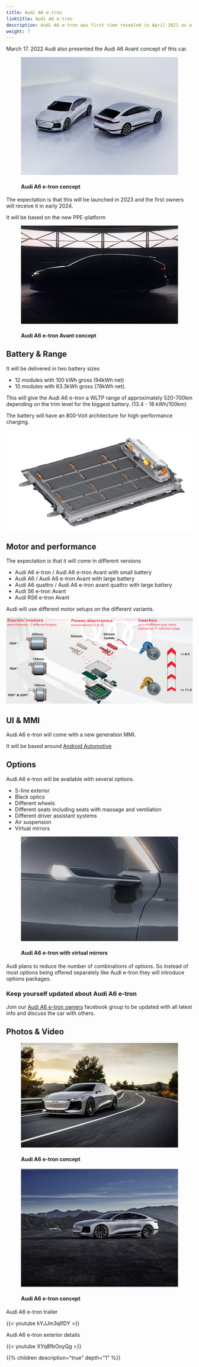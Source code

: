 ```yaml
---
title: Audi A6 e-tron
linktitle: Audi A6 e-tron
description: Audi A6 e-tron was first time revealed in April 2021 as a concept car. It is expected to have a world premiere in 2023 and will be the fifth all-electric model from Audi. With a range of up to 700km, it will the all-electric model with the longest range from Audi.
weight: 7
---
```

<!-- markdownlint-disable MD033 -->

March 17. 2022 Audi also presented the Audi A6 Avant concept of this car.

<figure>
    <a href="a6-etron-3.jpg">
        <img src="a6-etron-3s.jpg" alt="Audi A6 e-tron concept" title="Audi A6 e-tron concept">
    </a>
    <figcaption><h4>Audi A6 e-tron concept</h4></figcaption>
</figure>

The expectation is that this will be launched in 2023 and the first owners will receive it in early 2024. 

It will be based on the new PPE-platform 

<figure>
    <a href="a6-etron-4.jpg">
        <img src="a6-etron-4s.jpg" alt="Audi A6 e-tron concept" title="Audi A6 e-tron concept">
    </a>
    <figcaption><h4>Audi A6 e-tron Avant concept</h4></figcaption>
</figure>

## Battery & Range

It will be delivered in two battery sizes

- 12 modules with 100 kWh gross (94kWh net)
- 10 modules with 83.3kWh gross (78kWh net).

This will give the Audi A6 e-tron a WLTP range of approximately 520-700km depending on the trim level for the biggest battery. (13.4 - 18 kWh/100km)

The battery will have an 800-Volt architecture for high-performance charging.

![Battery](battery.png "Audi A6 e-tron battery with 12 modules and 100kWh gross")

## Motor and performance

The expectation is that it will come in different versions

- Audi A6 e-tron / Audi A6 e-tron Avant with small battery
- Audi A6 / Audi A6 e-tron Avant with large battery
- Audi A6 quattro / Audi A6 e-tron avant quattro with large battery
- Audi S6 e-tron Avant
- Audi RS6 e-tron Avant

Audi will use different motor setups on the different variants.

![Motors](motors.jpg "Motors for Audi A6 e-tron")

## UI & MMI

Audi A6 e-tron will come with a new generation MMI.

It will be based around [Android Automotive](https://source.android.com/devices/automotive/start/what_automotive) 

## Options

Audi A6 e-tron will be available with several options.

- S-line exterior
- Black optics
- Different wheels
- Different seats including seats with massage and ventilation
- Different driver assistant systems
- Air suspension
- Virtual mirrors

<figure>
    <a href="a6-etron-5.jpg">
        <img src="a6-etron-5s.jpg" alt="Audi A6 e-tron concept" title="Audi A6 e-tron concept">
    </a>
    <figcaption><h4>Audi A6 e-tron with virtual mirrors</h4></figcaption>
</figure>


Audi plans to reduce the number of combinations of options. So instead of most options being offered separately like Audi e-tron they will introduce options packages.

### Keep yourself updated about Audi A6 e-tron

Join our [Audi A6 e-tron owners](https://www.facebook.com/groups/5590477234297637) facebook group to be updated with all latest info and discuss the car with others.

## Photos & Video

<figure>
    <a href="a6-etron-1.jpg">
        <img src="a6-etron-1s.jpg" alt="Audi A6 e-tron concept" title="Audi A6 e-tron concept">
    </a>
    <figcaption><h4>Audi A6 e-tron concept</h4></figcaption>
</figure>

<figure>
    <a href="a6-etron-2.jpg">
        <img src="a6-etron-2s.jpg" alt="Audi A6 e-tron concept" title="Audi A6 e-tron concept">
    </a>
    <figcaption><h4>Audi A6 e-tron concept</h4></figcaption>
</figure>

Audi A6 e-tron trailer

{{< youtube kYJJm3qIfDY >}}

Audi A6 e-tron exterior details

{{< youtube XYq8fbOoyQg >}}

{{% children description="true" depth="1" %}}
